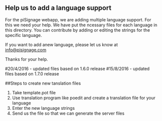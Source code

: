 ## Help us to add a language support

For the piSignage webapp, we are adding multiple language support. For this we need your help. We have put the ncessary files 
for each language in this directory. You can contribute by adding or editing the strings for the specific language.

If you want to add anew language, please let us know at info@pisignage.com

Thanks for your help.


#20/4/2016 - updated files based on 1.6.0 release
#15/8/2016 - updated files based on 1.7.0 release


##Steps to create new tanslation files

1. Take template.pot file 
2. Use translation program like poedit and create a translation file for your language
3. Enter the new language strings
4. Send us the file so that we can generate the server files
